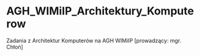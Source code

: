 # AGH_WIMiIP_Architektury_Komputerow
Zadania z Architektur Komputerów na AGH WIMiIP [prowadzący: mgr. Chłoń]
